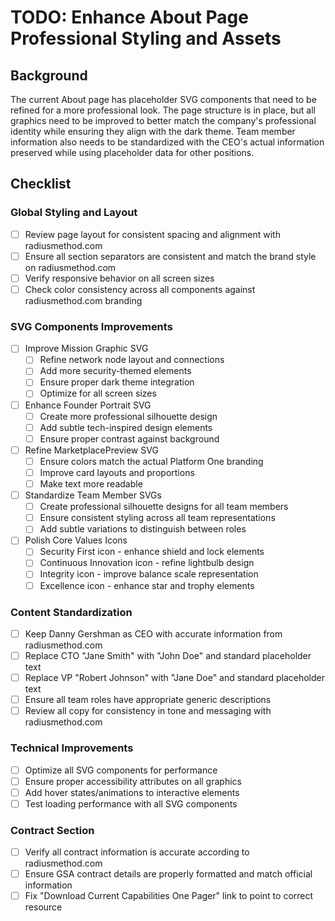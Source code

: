 # TODO: Enhance About Page Professional Styling and Assets

## Background
The current About page has placeholder SVG components that need to be refined for a more professional look. The page structure is in place, but all graphics need to be improved to better match the company's professional identity while ensuring they align with the dark theme. Team member information also needs to be standardized with the CEO's actual information preserved while using placeholder data for other positions.

## Checklist

### Global Styling and Layout
- [ ] Review page layout for consistent spacing and alignment with radiusmethod.com
- [ ] Ensure all section separators are consistent and match the brand style on radiusmethod.com
- [ ] Verify responsive behavior on all screen sizes
- [ ] Check color consistency across all components against radiusmethod.com branding

### SVG Components Improvements
- [ ] Improve Mission Graphic SVG
  - [ ] Refine network node layout and connections
  - [ ] Add more security-themed elements
  - [ ] Ensure proper dark theme integration
  - [ ] Optimize for all screen sizes

- [ ] Enhance Founder Portrait SVG
  - [ ] Create more professional silhouette design
  - [ ] Add subtle tech-inspired design elements
  - [ ] Ensure proper contrast against background

- [ ] Refine MarketplacePreview SVG
  - [ ] Ensure colors match the actual Platform One branding
  - [ ] Improve card layouts and proportions
  - [ ] Make text more readable

- [ ] Standardize Team Member SVGs
  - [ ] Create professional silhouette designs for all team members
  - [ ] Ensure consistent styling across all team representations
  - [ ] Add subtle variations to distinguish between roles

- [ ] Polish Core Values Icons
  - [ ] Security First icon - enhance shield and lock elements
  - [ ] Continuous Innovation icon - refine lightbulb design
  - [ ] Integrity icon - improve balance scale representation
  - [ ] Excellence icon - enhance star and trophy elements

### Content Standardization
- [ ] Keep Danny Gershman as CEO with accurate information from radiusmethod.com
- [ ] Replace CTO "Jane Smith" with "John Doe" and standard placeholder text
- [ ] Replace VP "Robert Johnson" with "Jane Doe" and standard placeholder text
- [ ] Ensure all team roles have appropriate generic descriptions
- [ ] Review all copy for consistency in tone and messaging with radiusmethod.com

### Technical Improvements
- [ ] Optimize all SVG components for performance
- [ ] Ensure proper accessibility attributes on all graphics
- [ ] Add hover states/animations to interactive elements
- [ ] Test loading performance with all SVG components

### Contract Section
- [ ] Verify all contract information is accurate according to radiusmethod.com
- [ ] Ensure GSA contract details are properly formatted and match official information
- [ ] Fix "Download Current Capabilities One Pager" link to point to correct resource 